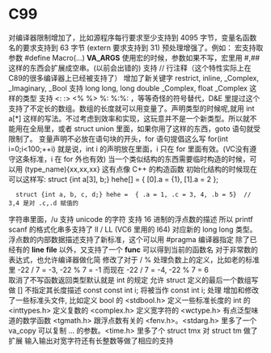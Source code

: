 # C99

对编译器限制增加了，比如源程序每行要求至少支持到 4095 字节，变量名函数名的要求支持到 63 字节 (extern 要求支持到 31)
预处理增强了。例如：
宏支持取参数 #define Macro(...) __VA_ARGS__
使用宏的时候，参数如果不写，宏里用 #,## 这样的东西会扩展成空串。(以前会出错的)
支持 // 行注释（这个特性实际上在C89的很多编译器上已经被支持了）
增加了新关键字 restrict, inline, _Complex, _Imaginary, _Bool
支持 long long, long double _Complex, float _Complex 这样的类型
支持 <: :> <% %> %: %:%: ，等等奇怪的符号替代，D&E 里提过这个
支持了不定长的数组。数组的长度就可以用变量了。声明类型的时候呢,就用 int a[*] 这样的写法。不过考虑到效率和实现，这玩意并不是一个新类型。所以就不能用在全局里，或者 struct union 里面，如果你用了这样的东西，goto 语句就受限制了。
变量声明不必放在语句块的开头，for 语句提倡这么写 for(int i=0;i<100;++i) 就是说，int i 的声明放在里面，i 只在 for 里面有效。(VC没有遵守这条标准，i 在 for 外也有效)
当一个类似结构的东西需要临时构造的时候，可以用 (type_name){xx,xx,xx} 这有点像 C++ 的构造函数
初始化结构的时候现在可以这样写:
      struct {int a[3], b;} hehe[] =  { [0].a = {1}, [1].a = 2 };

      struct {int a, b, c, d;} hehe =  { .a = 1, .c = 3, 4, .b = 5}  // 3,4 是对 .c,.d 赋值的

字符串里面，/u 支持 unicode 的字符
支持 16 进制的浮点数的描述
所以 printf scanf 的格式化串多支持了 ll / LL (VC6 里用的 I64) 对应新的 long long 类型。
浮点数的内部数据描述支持了新标准，这个可以用 #pragma 编译器指定
除了已经有的 __line__ __file__ 以外，又支持了一个 __func__ 可以得到当前的函数名
对于非常数的表达式，也允许编译器做化简
修改了对于 / % 处理负数上的定义，比如老的标准里 -22 / 7 = -3, -22 % 7 = -1 而现在 -22 / 7 = -4, -22 % 7 = 6      
取消了不写函数返回类型默认就是 int 的规定
允许 struct 定义的最后一个数组写做 [] 不指定其长度描述
const const int i; 将被当作 const int i; 处理
增加和修改了一些标准头文件, 比如定义 bool 的 <stdbool.h> 定义一些标准长度的 int 的 <inttypes.h> 定义复数的 <complex.h> 定义宽字符的 <wctype.h> 有点泛型味道的数学函数 <tgmath.h> 跟浮点数有关的 <fenv.h>。<stdarg.h> 里多了一个 va_copy 可以复制 ... 的参数。<time.h> 里多了个 struct tmx 对 struct tm 做了扩展
输入输出对宽字符还有长整数等做了相应的支持
